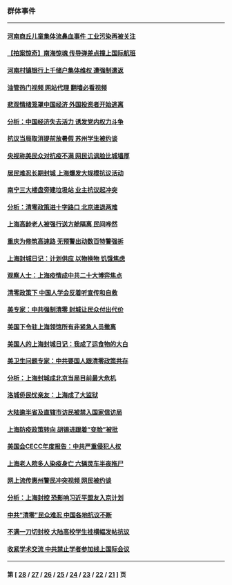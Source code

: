 ### 群体事件
---
#### [河南商丘儿童集体流鼻血事件 工业污染再被关注](../../pages/ncid279/n13747065.md?05291645) 
#### [【拍案惊奇】南海惊魂 传导弹差点撞上国际航班](../../pages/ncid279/n13746784.md?05291645) 
#### [河南村镇银行上千储户集体维权 遭强制遣返](../../pages/ncid279/n13743906.md?05291645) 
#### [油管热门视频 网站代理 翻墙必看视频](http://209.222.30.114:81/youtube.html?05291645)
#### [悲观情绪笼罩中国经济 外国投资者开始逃离](../../pages/ncid279/n13743825.md?05291645) 
#### [分析：中国经济失去活力 诱发党内权力斗争](../../pages/ncid279/n13740219.md?05291645) 
#### [抗议当局取消提前放暑假 苏州学生被约谈](../../pages/ncid279/n13738981.md?05291645) 
#### [央视称美民众对抗疫不满 网民讥讽脸比城墙厚](../../pages/ncid279/n13738685.md?05291645) 
#### [居民难忍长期封城 上海爆发大规模抗议活动](../../pages/ncid279/n13724894.md?05291645) 
#### [南宁三大楼盘旁建垃圾站 业主抗议起冲突](../../pages/ncid279/n13723244.md?05291645) 
#### [分析：清零政策进十字路口 北京进退两难](../../pages/ncid279/n13722760.md?05291645) 
#### [上海高龄老人被强行送方舱隔离 民间哗然](../../pages/ncid279/n13717318.md?05291645) 
#### [重庆为修筑高速路 无预警出动数百特警强拆](../../pages/ncid279/n13716893.md?05291645) 
#### [上海封城日记：计划供应 以物换物 饥饿焦虑](../../pages/ncid279/n13715646.md?05291645) 
#### [观察人士：上海疫情成中共二十大博弈焦点](../../pages/ncid279/n13713349.md?05291645) 
#### [清零政策下 中国人学会反着听宣传和自救](../../pages/ncid279/n13711002.md?05291645) 
#### [美专家：中共强制清零 封城让民众付出代价](../../pages/ncid279/n13709482.md?05291645) 
#### [美国下令驻上海领馆所有非紧急人员撤离](../../pages/ncid279/n13709373.md?05291645) 
#### [美国人的上海封城日记：我成了运食物的大白](../../pages/ncid279/n13707573.md?05291645) 
#### [美卫生问题专家：中共要国人跟清零政策共存](../../pages/ncid279/n13705925.md?05291645) 
#### [分析：上海封城成北京当局目前最大危机](../../pages/ncid279/n13702771.md?05291645) 
#### [洛城侨民忧亲友：上海成了大监狱](../../pages/ncid279/n13693937.md?05291645) 
#### [大陆逾半省及直辖市访民被禁入国家信访局](../../pages/ncid279/n13689201.md?05291645) 
#### [上海防疫政策转向 胡锡进跟着“变脸”被批](../../pages/ncid279/n13688098.md?05291645) 
#### [美国会CECC年度报告：中共严重侵犯人权](../../pages/ncid279/n13687784.md?05291645) 
#### [上海老人院多人染疫身亡 六辆灵车半夜拖尸](../../pages/ncid279/n13687060.md?05291645) 
#### [网上流传惠州警民冲突视频 网民被约谈](../../pages/ncid279/n13687562.md?05291645) 
#### [分析：上海封控 恐影响习近平盟友入京计划](../../pages/ncid279/n13686881.md?05291645) 
#### [中共“清零”民众难忍 中国各地抗议不断](../../pages/ncid279/n13685186.md?05291645) 
#### [不满一刀切封校 大陆高校学生挂横幅发帖抗议](../../pages/ncid279/n13683669.md?05291645) 
#### [收紧学术交流 中共禁止学者参加线上国际会议](../../pages/ncid279/n13684255.md?05291645) 

---
#### 第 [ [28](./28.md?05291645) / [27](./27.md?05291645) / [26](./26.md?05291645) / [25](./25.md?05291645) / [24](./24.md?05291645) / [23](./23.md?05291645) / [22](./22.md?05291645) / [21](./21.md?05291645) ] 页
